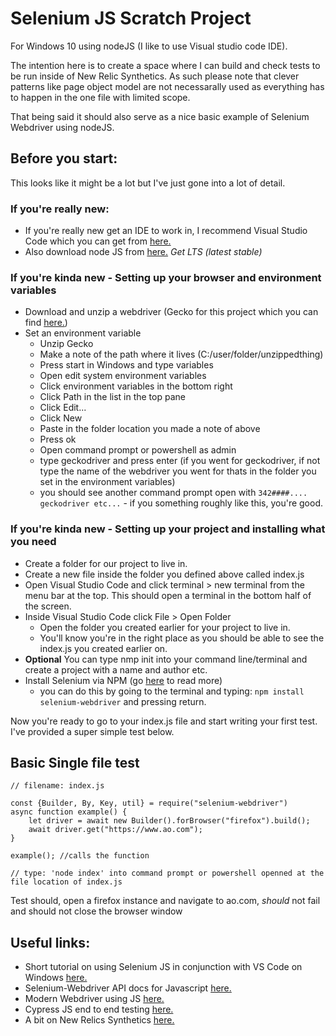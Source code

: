 # Selenium JS Scratch Project

For Windows 10 using nodeJS (I like to use Visual studio code IDE).

The intention here is to create a space where I can build and check tests to be run inside of New Relic Synthetics. As such please note that clever patterns like page object model are not necessarally used as everything has to happen in the one file with limited scope.

That being said it should also serve as a nice basic example of Selenium Webdriver using nodeJS.

## Before you start:

This looks like it might be a lot but I've just gone into a lot of detail.

### If you're really new:

* If you're really new get an IDE to work in, I recommend Visual Studio Code which you can get from [here.](https://code.visualstudio.com/)
* Also download node JS from [here.](https://nodejs.org/en/) *Get LTS (latest stable)*

### If you're kinda new - Setting up your browser and environment variables

* Download and unzip a webdriver (Gecko for this project which you can find [here.](https://github.com/mozilla/geckodriver/releases/))
* Set an environment variable 
    * Unzip Gecko
    * Make a note of the path where it lives (C:/user/folder/unzippedthing)
    * Press start in Windows and type variables
    * Open edit system environment variables
    * Click environment variables in the bottom right
    * Click Path in the list in the top pane
    * Click Edit...
    * Click New
    * Paste in the folder location you made a note of above
    * Press ok
    * Open command prompt or powershell as admin
    * type geckodriver and press enter (if you went for geckodriver, if not type the name of the webdriver you went for thats in the folder you set in the environment variables)
    * you should see another command prompt open with ```342####.... geckodriver etc...``` - if you something roughly like this, you're good.

### If you're kinda new - Setting up your project and installing what you need

* Create a folder for our project to live in.
* Create a new file inside the folder you defined above called index.js
* Open Visual Studio Code and click terminal > new terminal from the menu bar at the top. This should open a terminal in the bottom half of the screen.
* Inside Visual Studio Code click File > Open Folder 
    * Open the folder you created earlier for your project to live in.
    * You'll know you're in the right place as you should be able to see the index.js you created earlier on.
* **Optional** You can type nmp init into your command line/terminal and create a project with a name and author etc.
* Install Selenium via NPM (go [here](https://www.npmjs.com/package/selenium-webdriver) to read more)
    * you can do this by going to the terminal and typing: ```npm install selenium-webdriver``` and pressing return.

Now you're ready to go to your index.js file and start writing your first test. I've provided a super simple test below.

## Basic Single file test

```
// filename: index.js

const {Builder, By, Key, util} = require("selenium-webdriver")
async function example() {
    let driver = await new Builder().forBrowser("firefox").build();
    await driver.get("https://www.ao.com");
}

example(); //calls the function

// type: 'node index' into command prompt or powershell openned at the file location of index.js
```
Test should, open a firefox instance and navigate to ao.com, *should* not fail and should not close the browser window

## Useful links:

* Short tutorial on using Selenium JS in conjunction with VS Code on Windows [here.](https://www.youtube.com/watch?v=fj0Ud16YJJw)
* Selenium-Webdriver API docs for Javascript [here.](https://www.selenium.dev/selenium/docs/api/javascript/)
* Modern Webdriver using JS [here.](https://webdriver.io/)
* Cypress JS end to end testing [here.](https://www.cypress.io/)
* A bit on New Relics Synthetics [here.](https://docs.newrelic.com/docs/synthetics/new-relic-synthetics/getting-started/introduction-new-relic-synthetics)
